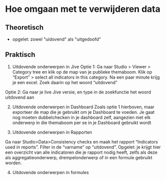# Hoe omgaan met te verwijderen data

## Theoretisch

* opgelet: zowel "uidovend" als "uitgedoofd"

## Praktisch

1)	Uitdovende onderwerpen in Jive
Optie 1: 
Ga naar Studio > Viewer > Category tree en klik op de map van je publieke themaboom. Klik op “Export” > select all indicators in this category. Na een paar minute krijg je een excel. Zoek daarin op het woord “uitdovend”

Optie 2:
Ga naar je live Jive versie, en type in de zoekfunctie het woord uitdovend aan

2)	Uitdovende onderwerpen in Dashboard
Zoals optie 1 hierboven, maar exporteer de map die je gebruikt om je Dashboard te voeden. Je gaat nog moeten dubbelchecken in je dashboard zelf, aangezien niet elk onderwerp in die themaboom per se in je Dashboard gebruikt wordt

3)	Uitdovende onderwerpen in Rapporten

Ga naar Studio>Data>Consistency checks en maak het rapport “Indicators used in reports”. Filter in de “varname” op “uitdovend”. Opgelet: je krijgt hier een overzicht van alle indicatoren die je rapport nodig heeft, zelfs als deze als aggregatieonderwerp, drempelonderwerp of in een formule gebruikt worden.

4)  Uitdovende onderwerpen in formules


